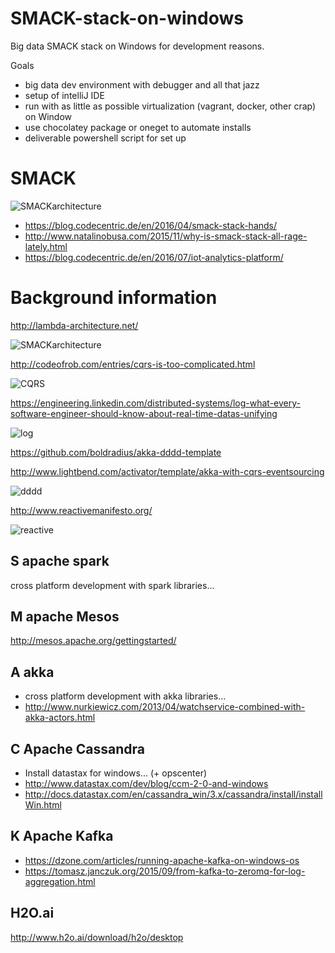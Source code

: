 # SMACK-stack-on-windows

Big data SMACK stack on Windows for development reasons. 

Goals
* big data dev environment with debugger and all that jazz
* setup of intelliJ IDE
* run with as little as possible virtualization (vagrant, docker, other crap) on Window
* use chocolatey package or oneget to automate installs
* deliverable powershell script for set up

# SMACK
![SMACKarchitecture](https://1.bp.blogspot.com/-cbI_Y6FV6vs/VuKCw7s43eI/AAAAAAAAYOA/BjufOAmbk4I30R17clsncPSjNxvbX7FYA/s1600/%255Bie%2Blondon%2Bnov15%255D%2BFast%2BData%2Band%2BStreaming%2BAnalytics%2B%25282%2529.png)
* https://blog.codecentric.de/en/2016/04/smack-stack-hands/
* http://www.natalinobusa.com/2015/11/why-is-smack-stack-all-rage-lately.html
* https://blog.codecentric.de/en/2016/07/iot-analytics-platform/

# Background information

http://lambda-architecture.net/

![SMACKarchitecture](http://lambda-architecture.net/img/la-overview_small.png)

http://codeofrob.com/entries/cqrs-is-too-complicated.html

![CQRS](http://codeofrob.com/images/internal_codeofrob_com/DDDOverview_big.jpg)

https://engineering.linkedin.com/distributed-systems/log-what-every-software-engineer-should-know-about-real-time-datas-unifying

![log](https://content.linkedin.com/content/dam/engineering/en-us/blog/migrated/log_subscription.png)

https://github.com/boldradius/akka-dddd-template

http://www.lightbend.com/activator/template/akka-with-cqrs-eventsourcing

![dddd](http://www.lightbend.com/activator/template/akka-with-cqrs-eventsourcing/tutorial/images/cqrs.png)

http://www.reactivemanifesto.org/

![reactive](http://www.reactivemanifesto.org/images/reactive-traits.svg)

 
## S apache spark
cross platform development with spark libraries...

## M apache Mesos
http://mesos.apache.org/gettingstarted/

## A akka
* cross platform development with akka libraries...
* http://www.nurkiewicz.com/2013/04/watchservice-combined-with-akka-actors.html

## C Apache Cassandra
* Install datastax for windows... (+ opscenter)
* http://www.datastax.com/dev/blog/ccm-2-0-and-windows
* http://docs.datastax.com/en/cassandra_win/3.x/cassandra/install/installWin.html

## K Apache Kafka
* https://dzone.com/articles/running-apache-kafka-on-windows-os
* https://tomasz.janczuk.org/2015/09/from-kafka-to-zeromq-for-log-aggregation.html

## H2O.ai

http://www.h2o.ai/download/h2o/desktop
